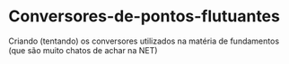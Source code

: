 # Conversores-de-pontos-flutuantes
Criando (tentando) os conversores utilizados na matéria de fundamentos (que são muito chatos de achar na NET)
